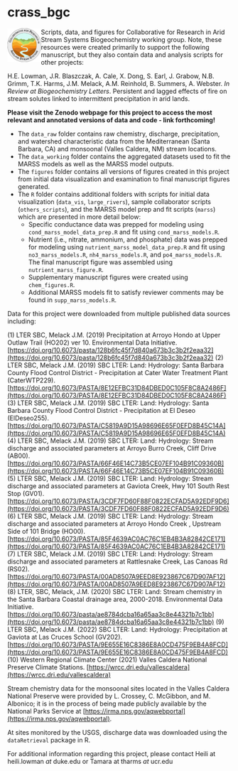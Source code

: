 # crass_bgc

<img align="left" width="15%" src=figures/CRASS_logo.png> 

Scripts, data, and figures for Collaborative for Research in Arid Stream Systems Biogeochemistry working group. Note, these resources were created primarily to support the following manuscript, but they also contain data and analysis scripts for other projects:

H.E. Lowman, J.R. Blaszczak, A. Cale, X. Dong, S. Earl, J. Grabow, N.B. Grimm, T.K. Harms, J.M. Melack, A.M. Reinhold, B. Summers, A. Webster. *In Review at Biogeochemistry Letters*. Persistent and lagged effects of fire on stream solutes linked to intermittent precipitation in arid lands.

**Please visit the Zenodo webpage for this project to access the most relevant and annotated versions of data and code - link forthcoming!**

- The `data_raw` folder contains raw chemistry, discharge, precipitation, and watershed characteristic data from the Mediterranean (Santa Barbara, CA) and monsoonal (Valles Caldera, NM) stream locations.
- The `data_working` folder contains the aggregated datasets used to fit the MARSS models as well as the MARSS model outputs.
- The `figures` folder contains all versions of figures created in this project from initial data visualization and examination to final manuscript figures generated.
- The `R` folder contains additional folders with scripts for initial data visualization (`data_vis`, `large_rivers`), sample collaborator scripts (`others_scripts`), and the MARSS model prep and fit scripts (`marss`) which are presented in more detail below:
  - Specific conductance data was prepped for modeling using `cond_marss_model_data_prep.R` and fit using `cond_marss_models.R`.
  - Nutrient (i.e., nitrate, ammonium, and phosphate) data was prepped for modeling using `nutrient_marss_model_data_prep.R` and fit using `no3_marss_models.R`, `nh4_marss_models.R`, and `po4_marss_models.R`. The final manuscript figure was assembled using `nutrient_marss_figure.R`.
  - Supplementary manuscript figures were created using `chem_figures.R`.
  - Additional MARSS models fit to satisfy reviewer comments may be found in `supp_marss_models.R`.
 
Data for this project were downloaded from multiple published data sources including:

(1) LTER SBC, Melack J.M. (2019) Precipitation at Arroyo Hondo at Upper Outlaw Trail (HO202) ver 10. Environmental Data Initiative. [https://doi.org/10.6073/pasta/128b6fc45f7d840a673b3c3b2f2eaa32](https://doi.org/10.6073/pasta/128b6fc45f7d840a673b3c3b2f2eaa32)
(2) LTER SBC, Melack J.M. (2019) SBC LTER: Land: Hydrology: Santa Barbara County Flood Control District - Precipitation at Cater Water Treatment Plant (CaterWTP229). [https://doi.org/10.6073/PASTA/8E12EFBC31D84DBED0C105F8C8A2486F](https://doi.org/10.6073/PASTA/8E12EFBC31D84DBED0C105F8C8A2486F)
(3) LTER SBC, Melack J.M. (2019) SBC LTER: Land: Hydrology: Santa Barbara County Flood Control District - Precipitation at El Deseo (ElDeseo255). [https://doi.org/10.6073/PASTA/C5819A9D15A98696E65F0EFD8B45C14A](https://doi.org/10.6073/PASTA/C5819A9D15A98696E65F0EFD8B45C14A)
(4) LTER SBC, Melack J.M. (2019) SBC LTER: Land: Hydrology: Stream discharge and associated parameters at Arroyo Burro Creek, Cliff Drive (AB00). [https://doi.org/10.6073/PASTA/66F46E14C73B5CE07EF104B91C09360B](https://doi.org/10.6073/PASTA/66F46E14C73B5CE07EF104B91C09360B)
(5) LTER SBC, Melack J.M. (2019) SBC LTER: Land: Hydrology: Stream discharge and associated parameters at Gaviota Creek, Hwy 101 South Rest Stop (GV01). [https://doi.org/10.6073/PASTA/3CDF7FD60F88F0822ECFAD5A92EDF9D6](https://doi.org/10.6073/PASTA/3CDF7FD60F88F0822ECFAD5A92EDF9D6)
(6) LTER SBC, Melack J.M. (2019) SBC LTER: Land: Hydrology: Stream discharge and associated parameters at Arroyo Hondo Creek , Upstream Side of 101 Bridge (HO00). [https://doi.org/10.6073/PASTA/85F4639AC0AC76C1EB4B3A82842CE171](https://doi.org/10.6073/PASTA/85F4639AC0AC76C1EB4B3A82842CE171)
(7) LTER SBC, Melack J.M. (2019) SBC LTER: Land: Hydrology: Stream discharge and associated parameters at Rattlesnake Creek, Las Canoas Rd (RS02). [https://doi.org/10.6073/PASTA/00AD8507A9EED8E923867C67D907AF12](https://doi.org/10.6073/PASTA/00AD8507A9EED8E923867C67D907AF12)
(8) LTER, SBC, Melack, J.M. (2020) SBC LTER: Land: Stream chemistry in the Santa Barbara Coastal drainage area, 2000-2018. Environmental Data Initiative. [https://doi.org/10.6073/pasta/ae8784dcba16a65aa3c8e44321b7c1bb](https://doi.org/10.6073/pasta/ae8784dcba16a65aa3c8e44321b7c1bb)
(9) LTER SBC, Melack J.M. (2022) SBC LTER: Land: Hydrology: Precipitation at Gaviota at Las Cruces School (GV202). [https://doi.org/10.6073/PASTA/9E655E16C8386E8A0CD475F9EB4A8FCD](https://doi.org/10.6073/PASTA/9E655E16C8386E8A0CD475F9EB4A8FCD)
(10) Western Regional Climate Center (2021) Valles Caldera National Preserve Climate Stations. [https://wrcc.dri.edu/vallescaldera](https://wrcc.dri.edu/vallescaldera)

Stream chemistry data for the monsoonal sites located in the Valles Caldera National Preserve were provided by L. Crossey, C. McGibbon, and M. Albonico; it is in the process of being made publicly available by the National Parks Service at [https://irma.nps.gov/aqwebportal](https://irma.nps.gov/aqwebportal).

At sites monitored by the USGS, discharge data was downloaded using the `dataRetrieval` package in R.

For additional information regarding this project, please contact Heili at heili.lowman _at_ duke.edu or Tamara at tharms _at_ ucr.edu

